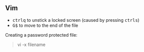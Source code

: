 ## Vim

* <KBD>ctrl</KBD><KBD>q</KBD> to unstick a locked screen (caused by pressing <KBD>ctrl</KBD><KBD>s</KBD>)
* <KBD>G</KBD><KBD>$</KBD> to move to the end of the file

Creating a password protected file:
> vi -x filename
